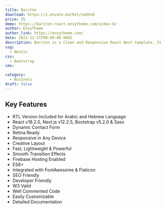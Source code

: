 ```yaml
---
title: Bariton
download: https://1.envato.market/zaQVnO
price: 35
demo: https://bariton-react.envytheme.com/index-6/
author: EnvyTheme
author_link: https://envytheme.com/
date: 2022-12-21T00:00:00.000Z
description: Bariton is a Clean and Responsive React Next template. It is built with ReactJS, NextJS, Bootstrap, and Sass with Firebase hosting setup.
ssg:
  - Nextjs
css:
  - Bootstrap
cms:

category:
  - Business
draft: false
---
```


## Key Features

- RTL Version Included for Arabic and Hebrew Language
- React v18.2.0, Next.js v12.2.5, Bootstrap v5.2.0 & Sass
- Dynamic Contact Form
- Retina Ready
- Responsive in Any Device
- Creative Layout
- Fast, Lightweight & Powerful
- Smooth Transition Effects
- Firebase Hosting Enabled
- ES6+
- Integrated with FontAwesome & Flaticon
- SEO Friendly
- Developer Friendly
- W3 Valid
- Well Commented Code
- Easily Customizable
- Detailed Documentation
